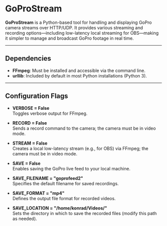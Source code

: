 # GoProStream

**GoProStream** is a Python-based tool for handling and displaying GoPro camera streams over HTTP/UDP. It provides various streaming and recording options—including low-latency local streaming for OBS—making it simpler to manage and broadcast GoPro footage in real time.

---

## Dependencies

- **FFmpeg**: Must be installed and accessible via the command line.  
- **urllib**: Included by default in most Python installations (Python 3).  

---

## Configuration Flags

- **VERBOSE = False**  
  Toggles verbose output for FFmpeg.

- **RECORD = False**  
  Sends a record command to the camera; the camera must be in video mode.

- **STREAM = False**  
  Creates a local low-latency stream (e.g., for OBS) via FFmpeg; the camera must be in video mode.

- **SAVE = False**  
  Enables saving the GoPro live feed to your local machine.

- **SAVE_FILENAME = "goprofeed2"**  
  Specifies the default filename for saved recordings.

- **SAVE_FORMAT = "mp4"**  
  Defines the output file format for recorded videos.

- **SAVE_LOCATION = "/home/konrad/Videos/"**  
  Sets the directory in which to save the recorded files (modify this path as needed).
